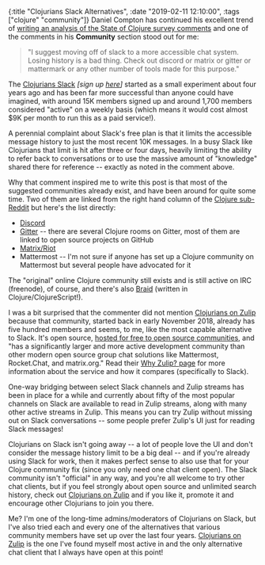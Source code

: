{:title "Clojurians Slack Alternatives",
 :date "2019-02-11 12:10:00",
 :tags ["clojure" "community"]}
Daniel Compton has continued his excellent trend of
[writing an analysis of the State of Clojure survey comments](https://danielcompton.net/2019/02/06/clojure-survey-2019)
and one of the comments in his **Community** section stood out for me:

> "I suggest moving off of slack to a more accessible chat system. Losing history is a bad thing. Check out discord or matrix or gitter or mattermark or any other number of tools made for this purpose."
<!-- more -->

The [Clojurians Slack](https://clojurians.slack.com/) _[sign up [here](http://clojurians.net/)]_
started as a small experiment about four years ago and has been far more
successful than anyone could have imagined, with around 15K members signed up
and around 1,700 members considered "active" on a weekly basis (which means it
would cost almost $9K per month to run this as a paid service!).

A perennial complaint about Slack's free plan is that it limits the accessible
message history to just the most recent 10K messages. In a busy Slack like
Clojurians that limit is hit after three or four days, heavily limiting the
ability to refer back to conversations or to use the massive amount of
"knowledge" shared there for reference -- exactly as noted in the comment above.

Why that comment inspired me to write this post is that most of the suggested
communities already exist, and have been around for quite some time. Two of
them are linked from the right hand column of the [Clojure sub-Reddit](https://www.reddit.com/r/Clojure/)
but here's the list directly:

* [Discord](https://discordapp.com/invite/v9QMy9D)
* [Gitter](https://gitter.im/clojure/general) -- there are several Clojure rooms on Gitter, most of them are linked to open source projects on GitHub
* [Matrix/Riot](https://riot.im/app/#/room/#clojure:matrix.org)
* Mattermost -- I'm not sure if anyone has set up a Clojure community on Mattermost but several people have advocated for it

The "original" online Clojure community still exists and is still active on IRC
(freenode), of course, and there's also [Braid](https://braid.chat/) (written in
Clojure/ClojureScript!).

I was a bit surprised that the commenter did not mention [Clojurians on Zulip](https://clojurians.zulipchat.com/)
because that community, started back in early November 2018, already has five hundred
members and seems, to me, like the most capable alternative to Slack. It's open
source, [hosted for free to open source communities](https://zulipchat.com/for/open-source/),
and "has a significantly larger and more active development community than other
modern open source group chat solutions like Mattermost, Rocket.Chat, and matrix.org."
Read their [Why Zulip? page](https://zulipchat.com/why-zulip/) for more
information about the service and how it compares (specifically to Slack).

One-way bridging between select Slack channels and Zulip streams has been in
place for a while and currently about fifty of the most popular channels on
Slack are available to read in Zulip streams, along with many other active
streams in Zulip. This means you can try Zulip without missing out on Slack
conversations -- some people prefer Zulip's UI just for reading Slack messages!

Clojurians on Slack isn't going away -- a lot of people love the UI and don't
consider the message history limit to be a big deal -- and if you're already
using Slack for work, then it makes perfect sense to also use that for your
Clojure community fix (since you only need one chat client open). The Slack
community isn't "official" in any way, and you're all welcome to try other
chat clients, but if you feel strongly about open source and unlimited search
history, check out [Clojurians on Zulip](https://clojurians.zulipchat.com/)
and if you like it, promote it and encourage other Clojurians to join you
there.

Me? I'm one of the long-time admins/moderators of Clojurians on Slack, but I've
also tried each and every one of the alternatives that various community members
have set up over the last four years. [Clojurians on Zulip](https://clojurians.zulipchat.com/)
is the one I've found myself most active in and the only alternative chat client
that I always have open at this point!
